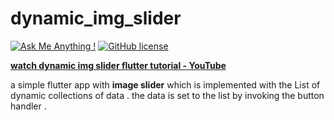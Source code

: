﻿# dynamic_img_slider
 [![Ask Me Anything !](https://img.shields.io/badge/Ask%20me-anything-1abc9c.svg)](https://GitHub.com/kaledai/ama)     [![GitHub license](https://img.shields.io/github/license/Naereen/StrapDown.js.svg)](hhttps://github.com/kaledai/dynamic_img_slider.git/LICENSE)

[**watch dynamic img slider flutter tutorial - YouTube**](https://youtu.be/h__K32M8r3I)
 
 a simple flutter app with **image slider** which is implemented with the List<String> of dynamic collections of data .
 the data is set to the list by invoking the button handler .
